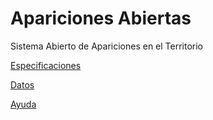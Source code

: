 # Apariciones Abiertas
Sistema Abierto de Apariciones en el Territorio

[Especificaciones](especificaciones.md)

[Datos](https://github.com/son0p/apariciones_proyectos_musicales)

[Ayuda](help.md)
